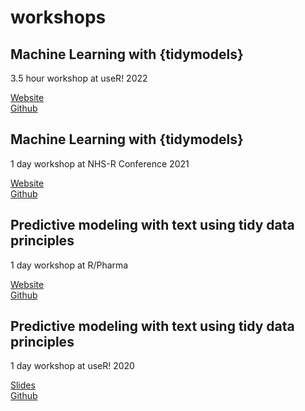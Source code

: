 
<!-- README.md is generated from README.Rmd. Please edit that file -->

# workshops

<!-- badges: start -->
<!-- badges: end -->

## Machine Learning with {tidymodels}

3.5 hour workshop at useR! 2022

[Website](https://emilhvitfeldt.github.io/useR2022-tidymodels-workshop/)  
[Github](https://github.com/EmilHvitfeldt/useR2022-tidymodels-workshop)

## Machine Learning with {tidymodels}

1 day workshop at NHS-R Conference 2021

[Website](https://emilhvitfeldt.github.io/nhs-tidymodels-workshop/)  
[Github](https://github.com/EmilHvitfeldt/nhs-tidymodels-workshop)

## Predictive modeling with text using tidy data principles

1 day workshop at R/Pharma

[Website](https://textmodels4pharma.netlify.app/)  
[Github](https://github.com/EmilHvitfeldt/textmodels4pharma)

## Predictive modeling with text using tidy data principles

1 day workshop at useR! 2020

[Slides](https://emilhvitfeldt.github.io/useR2020-text-modeling-tutorial/)  
[Github](https://github.com/EmilHvitfeldt/useR2020-text-modeling-tutorial)
